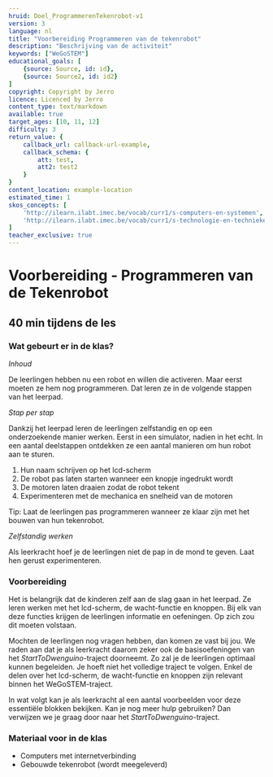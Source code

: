 ```yaml
---
hruid: Doel_ProgrammerenTekenrobot-v1
version: 3
language: nl
title: "Voorbereiding Programmeren van de tekenrobot"
description: "Beschrijving van de activiteit"
keywords: ["WeGoSTEM"]
educational_goals: [
    {source: Source, id: id}, 
    {source: Source2, id: id2}
]
copyright: Copyright by Jerro
licence: Licenced by Jerro
content_type: text/markdown
available: true
target_ages: [10, 11, 12]
difficulty: 3
return_value: {
    callback_url: callback-url-example,
    callback_schema: {
        att: test,
        att2: test2
    }
}
content_location: example-location
estimated_time: 1
skos_concepts: [
    'http://ilearn.ilabt.imec.be/vocab/curr1/s-computers-en-systemen', 
    'http://ilearn.ilabt.imec.be/vocab/curr1/s-technologie-en-technieken'
]
teacher_exclusive: true
---
```

# Voorbereiding - Programmeren van de Tekenrobot 
## 40 min tijdens de les

### Wat gebeurt er in de klas?

*Inhoud*

De leerlingen hebben nu een robot en willen die activeren. Maar eerst moeten ze hem nog programmeren. Dat leren ze in de volgende stappen van het leerpad. 


*Stap per stap*

Dankzij het leerpad leren de leerlingen zelfstandig en op een onderzoekende manier werken. Eerst in een simulator, nadien in het echt. In een aantal deelstappen ontdekken ze een aantal manieren om hun robot aan te sturen. 

1. Hun naam schrijven op het lcd-scherm
2. De robot pas laten starten wanneer een knopje ingedrukt wordt
3. De motoren laten draaien zodat de robot tekent
4. Experimenteren met de mechanica en snelheid van de motoren

Tip: Laat de leerlingen pas programmeren wanneer ze klaar zijn met het bouwen van hun tekenrobot.


*Zelfstandig werken*

Als leerkracht hoef je de leerlingen niet de pap in de mond te geven. Laat hen gerust experimenteren.


### Voorbereiding

Het is belangrijk dat de kinderen zelf aan de slag gaan in het leerpad. Ze leren werken met het lcd-scherm, de wacht-functie en knoppen. Bij elk van deze functies krijgen de leerlingen informatie en oefeningen. Op zich zou dit moeten volstaan.

Mochten de leerlingen nog vragen hebben, dan komen ze vast bij jou. We raden aan dat je als leerkracht daarom zeker ook de basisoefeningen van het *StartToDwenguino*-traject doorneemt. Zo zal je de leerlingen optimaal kunnen begeleiden. Je hoeft niet het volledige traject te volgen. Enkel de delen over het lcd-scherm, de wacht-functie en knoppen zijn relevant binnen het WeGoSTEM-traject.

In wat volgt kan je als leerkracht al een aantal voorbeelden voor deze essentiële blokken bekijken. Kan je nog meer hulp gebruiken? Dan verwijzen we je graag door naar het *StartToDwenguino*-traject.


### Materiaal voor in de klas

* Computers met internetverbinding
* Gebouwde tekenrobot (wordt meegeleverd)

